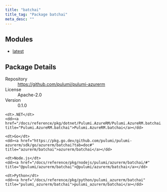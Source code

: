 ```yaml
---
title: "batchai"
title_tag: "Package batchai"
meta_desc: ""
---
```


<!-- WARNING: this file was generated by Pulumi Docs Generator. -->
<!-- Do not edit by hand unless you're certain you know what you are doing! -->



<h2 id="modules">Modules</h2>
<ul class="api">
    <li><a href="latest/" title="latest"><span class="symbol module"></span>latest</a></li>
</ul>

<h2 id="package-details">Package Details</h2>
<dl class="package-details">
	<dt>Repository</dt>
	<dd><a href="https://github.com/pulumi/pulumi-azurerm">https://github.com/pulumi/pulumi-azurerm</a></dd>
	<dt>License</dt>
	<dd>Apache-2.0</dd>
	<dt>Version</dt>
	<dd>0.1.0</dd>
</dl>



<dl class="tabular">

    <dt>.NET</dt>
    <dd><a href="/docs/reference/pkg/dotnet/Pulumi.AzureRM/Pulumi.AzureRM.batchai.html" title="Pulumi.AzureRM.batchai">Pulumi.AzureRM.batchai</a></dd>

    <dt>Go</dt>
    <dd><a href="https://pkg.go.dev/github.com/pulumi/pulumi-azurerm/sdk/go/azurerm/batchai?tab=doc#" title="azurerm/batchai">azurerm/batchai</a></dd>

    <dt>Node.js</dt>
    <dd><a href="/docs/reference/pkg/nodejs/pulumi/azurerm/batchai/#" title="@pulumi/azurerm/batchai">@pulumi/azurerm/batchai</a></dd>

    <dt>Python</dt>
    <dd><a href="/docs/reference/pkg/python/pulumi_azurerm/batchai" title="pulumi_azurerm/batchai">pulumi_azurerm/batchai</a></dd>

</dl>

